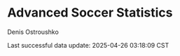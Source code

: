 # Advanced Soccer Statistics
Denis Ostroushko

<!-- gfm -->

Last successful data update: 2025-04-26 03:18:09 CST
